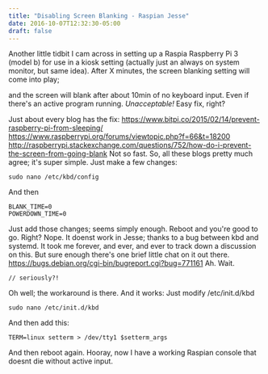 ```yaml
---
title: "Disabling Screen Blanking - Raspian Jesse"
date: 2016-10-07T12:32:30-05:00
draft: false
---
```


Another little tidbit I cam across in setting up a Raspia Raspberry Pi 3 (model b) for use in a kiosk setting (actually just an always on system monitor, but same idea). After X minutes, the screen blanking setting will come into play;

<!--more-->

 and the screen will blank after about 10min of no keyboard input. Even if there's an active program running. _Unacceptable!_ Easy fix, right? 



Just about every blog has the fix: https://www.bitpi.co/2015/02/14/prevent-raspberry-pi-from-sleeping/ https://www.raspberrypi.org/forums/viewtopic.php?f=66&t=18200 http://raspberrypi.stackexchange.com/questions/752/how-do-i-prevent-the-screen-from-going-blank Not so fast. So, all these blogs pretty much agree; it's super simple. Just make a few changes:

```
sudo nano /etc/kbd/config
```

And then

```
BLANK_TIME=0
POWERDOWN_TIME=0
```

Just add those changes; seems simply enough. Reboot and you're good to go. Right? Nope. It doenst work in Jesse; thanks to a bug between kbd and systemd. It took me forever, and ever, and ever to track down a discussion on this. But sure enough there's one brief little chat on it out there. https://bugs.debian.org/cgi-bin/bugreport.cgi?bug=771161 Ah. Wait.

```Date: Thu, 27 Nov 2014 09:15:02 UTC
// seriously?!
```

Oh well; the workaround is there. And it works: Just modify /etc/init.d/kbd

```
sudo nano /etc/init.d/kbd
```

And then add this:

```
TERM=linux setterm > /dev/tty1 $setterm_args 
```

And then reboot again. Hooray, now I have a working Raspian console that doesnt die without active input.